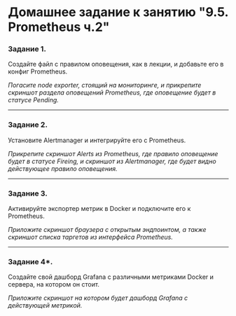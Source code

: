 # Домашнее задание к занятию "9.5. Prometheus ч.2"

### Задание 1. 


Создайте файл с правилом оповещения, как в лекции, и добавьте его в конфиг Prometheus.

*Погасите node exporter, стоящий на мониторинге, и прикрепите скриншот раздела оповещений Prometheus, где оповещение будет в статусе Pending.*

---

### Задание 2. 

Установите Alertmanager и интегрируйте его с Prometheus.


*Прикрепите скриншот Alerts из Prometheus, где правило оповещение будет в статусе Fireing, и скриншот из Alertmanager, где будет видно действующее правило оповещения.*


---

### Задание 3. 

Активируйте экспортер метрик в Docker и подключите его к Prometheus.


*Приложите скриншот браузера с открытым эндпоинтом, а также скриншот списка таргетов из интерфейса Prometheus.*


---

### Задание 4*. 

Создайте свой дашборд Grafana с различными метриками Docker и сервера, на котором он стоит.

*Приложите скриншот на котором будет дашборд Grafana с действующей метрикой.*

